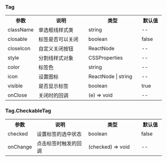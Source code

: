 ### Tag

<table>
  <tbody>
    <tr>
      <th  width="15%">参数</th><th width="35%">说明</th><th width="35%">类型</th><th width="15%">默认值</th>
    </tr>
    <tr>
      <td width="15%">className</td><td width="35%">单选框线样式类</td><td width="35%">string</td><td width="15%">--</td>
    </tr>
    <tr>
      <td width="15%">closable</td><td width="35%">标签是否可以关闭</td><td width="35%">boolean</td><td width="15%">false</td>
    </tr>
    <tr>
      <td width="15%">closeIcon</td><td width="35%">自定义关闭按钮</td><td width="35%">ReactNode</td><td width="15%">--</td>
    </tr>
    <tr>
      <td width="15%">style</td><td width="35%">分割线样式对象</td><td width="35%">CSSProperties</td><td width="15%">--</td>
    </tr>
    <tr>
      <td width="15%">color</td><td width="35%">标签色</td><td width="35%">string</td><td width="15%">--</td>
    </tr>
    <tr>
      <td width="15%">icon</td><td width="35%">设置图标</td><td width="35%">ReactNode | string</td><td width="15%">--</td>
    </tr>
    <tr>
      <td width="15%">visible</td><td width="35%">是否显示标签</td><td width="35%">boolean</td><td width="15%">true</td>
    </tr>
    <tr>
      <td width="15%">onClose</td><td width="35%">关闭时的回调</td><td width="35%">(e) => void</td><td width="15%">--</td>
    </tr>
  </tbody>
</table>

### Tag.CheckableTag

<table>
  <tbody>
    <tr>
      <th  width="15%">参数</th><th width="35%">说明</th><th width="35%">类型</th><th width="15%">默认值</th>
    </tr>
    <tr>
      <td width="15%">checked</td><td width="35%">设置标签的选中状态</td><td width="35%">boolean</td><td width="15%">false</td>
    </tr>
    <tr>
      <td width="15%">onChange</td><td width="35%">点击标签时触发的回调</td><td width="35%">(checked) => void</td><td width="15%">--</td>
    </tr>
  </tbody>
</table>